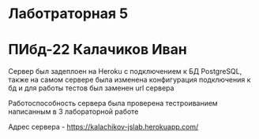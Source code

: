 # Лаботраторная 5 
# ПИбд-22 Калачиков Иван

Сервер был задеплоен на Heroku с подключением к БД PostgreSQL,
также на самом сервере была изменена конфигурация подключения к бд
и для работы тестов был заменен url сервера

Работоспособность сервера была проверена тестроиванием написанным в 3 лабораторной работе

Адрес сервера - https://kalachikov-jslab.herokuapp.com/

